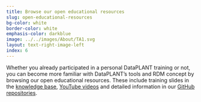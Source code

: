 ```yaml
---
title: Browse our open educational resources
slug: open-educational-resources
bg-color: white
border-color: white
emphasis-color: darkblue
image: ../../images/About/TA1.svg
layout: text-right-image-left
index: 6
---
```


Whether you already participated in a personal DataPLANT training or not, you can become more familiar with DataPLANT’s tools and RDM concept by browsing our open educational resources.
These include training slides in the [knowledge base](https://nfdi4plants.org/nfdi4plants.knowledgebase/docs/teaching-materials/index.html), [YouTube videos](https://www.youtube.com/@nfdi4plants816) and detailed information in our [GitHub repositories](https://github.com/nfdi4plants).
